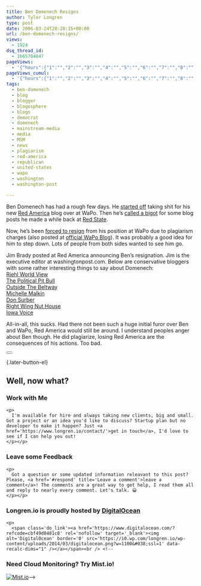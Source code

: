 ```yaml
---
title: Ben Domenech Resigns
author: Tyler Longren
type: post
date: 2006-03-24T20:20:15+00:00
url: /ben-domenech-resigns/
views:
  - 1924
dsq_thread_id:
  - 1665704847
pageViews:
  - '{"hours":{"1":"","2":"","3":"","4":"","5":"","6":"","7":"","8":"","9":"","10":"","11":"","12":"","13":"","14":"","15":"","16":"","17":"","18":"","19":"","20":"","21":"","22":"","23":"","24":"","25":"","26":"","27":"","28":"","29":"","30":"","31":"","32":"","33":"","34":"","35":"","36":"","37":"","38":"","39":"","40":"","41":"","42":"","43":"","44":"","45":"","46":"","47":""},"days":{"2":"","3":"","4":"","5":"","6":"","7":"","8":"","9":"","10":"","11":"","12":"","13":"","14":""},"weeks":{"3":"","4":"","5":"","6":"","7":"","8":"","9":"","10":"","11":"","12":""},"months":{"4":"","5":"","6":"","7":"","8":"","9":"","10":"","11":"","12":"","13":"","14":"","15":"","16":"","17":"","18":"","19":"","20":"","21":"","22":"","23":"","24":""}}'
pageViews_cumul:
  - '{"hours":{"1":"","2":"","3":"","4":"","5":"","6":"","7":"","8":"","9":"","10":"","11":"","12":"","13":"","14":"","15":"","16":"","17":"","18":"","19":"","20":"","21":"","22":"","23":"","24":"","25":"","26":"","27":"","28":"","29":"","30":"","31":"","32":"","33":"","34":"","35":"","36":"","37":"","38":"","39":"","40":"","41":"","42":"","43":"","44":"","45":"","46":"","47":""},"days":{"2":"","3":"","4":"","5":"","6":"","7":"","8":"","9":"","10":"","11":"","12":"","13":"","14":""},"weeks":{"3":"","4":"","5":"","6":"","7":"","8":"","9":"","10":"","11":"","12":""},"months":{"4":"","5":"","6":"","7":"","8":"","9":"","10":"","11":"","12":"","13":"","14":"","15":"","16":"","17":"","18":"","19":"","20":"","21":"","22":"","23":"","24":""}}'
tags:
  - ben-domenech
  - blog
  - blogger
  - blogosphere
  - blogs
  - democrat
  - domenech
  - mainstream-media
  - media
  - MSM
  - news
  - plagiarism
  - red-america
  - republican
  - united-states
  - wapo
  - washington
  - washington-post

---
```

Ben Domenech has had a rough few days. He [started off][1] taking shit for his new [Red America][2] blog over at WaPo. Then he&#8217;s [called a bigot][3] for some blog posts he made a while back at [Red State][4].

Now, he&#8217;s been [forced to resign][5] from his position at WaPo due to plagiarism charges (also posted at [official WaPo Blog][6]). It was probably a good idea for him to step down. Lots of people from both sides wanted to see him go.

Jim Brady posted at Red America announcing Ben&#8217;s resignation. Jim is the executive editor at washingtonpost.com. Below are conservative bloggers with some rather interesting things to say about Domenech:  
[Riehl World View][7]  
[The Political Pit Bull][8]  
[Outside The Beltway][9]  
[Michelle Malkin][10]  
[Don Surber][11]  
[Right Wing Nut House][12]  
[Iowa Voice][13]

All-in-all, this sucks. Had there not been such a huge initial furor over Ben and WaPo, Red America would still be around. I understand peoples anger about Ben though. He did plagiarize, losing Red America are the consequences of his actions. Too bad. 

<div class="wpulike wpulike-default " >
  <div class="wp_ulike_general_class wp_ulike_is_not_liked">
    <button type="button"
					aria-label="Like Button"
					data-ulike-id="2136"
					data-ulike-nonce="d229ba17a3"
					data-ulike-type="likeThis"
					data-ulike-template="wpulike-default"
					data-ulike-display-likers="0"
					data-ulike-disable-pophover="0"
					class="wp_ulike_btn wp_ulike_put_image wp_likethis_2136"></button><span class="count-box"></span>
  </div>
</div>

[][14]{.later-button-el}

<div class='what-next'>
  <h2>
    Well, now what?
  </h2>
  
  <div class='hire'>
    <h3>
      Work with Me
    </h3>
    
    <p>
      I'm available for hire and always taking new clients, big and small. Got a project or an idea you'd like to discuss? Startup plan but no developer to make it happen? Just <a href='https://www.longren.io/contact/'>get in touch</a>, I'd love to see if I can help you out!
    </p></p>
  </div>
  
  <div class='hire'>
    <h3>
      Leave some Feedback
    </h3>
    
    <p>
      Got a question or some updated information releavant to this post? Please, <a href='#respond' title='Leave a comment'>leave a comment</a>! The comments are a great way to get help, I read them all and reply to nearly every comment. Let's talk. 😀
    </p></p>
  </div>
  
  <div class='now-what-bottom-ad'>
    <h3>
      Longren.io is proudly hosted by <a href='https://www.digitalocean.com/?refcode=cbf49d0481c8'>DigitalOcean</a>
    </h3>
    
    <p>
      <span class='do_link'><a href='https://www.digitalocean.com/?refcode=cbf49d0481c8' rel='nofollow' target='_blank'><img alt='DigitalOcean' border='0' src='https://i0.wp.com/longren.io/wp-content/uploads/2014/03/digitalocean.png?w=1100&#038;ssl=1' data-recalc-dims="1" /></a></span><br /> <!--

<h3>Need Cloud Monitoring? Try Mist.io!</h3>

<span class='do_link'><a href='http://mist.io/?ref=tyler' rel='nofollow' target='_blank'><img alt='Mist.io' border='0' src='https://i0.wp.com/longren.io/wp-content/uploads/2014/04/mistio.jpg?w=1100&#038;ssl=1' data-recalc-dims="1"></a></span>--></div> </div>

 [1]: http://www.longren.org/archives/2133
 [2]: http://blog.washingtonpost.com/redamerica/
 [3]: http://mediamatters.org/items/200603230012
 [4]: http://www.redstate.org/
 [5]: http://blog.washingtonpost.com/redamerica/2006/03/ben_domenech_resigns.html
 [6]: http://blog.washingtonpost.com/washpostblog/2006/03/ben_domenech_resigns.html
 [7]: http://www.riehlworldview.com/carnivorous_conservative/2006/03/kurtz_on_domene.html
 [8]: http://www.thepoliticalpitbull.com/2006/03/post_1.php
 [9]: http://www.outsidethebeltway.com/archives/2006/03/attacking_ben_domenech_ii/
 [10]: http://michellemalkin.com/archives/004834.htm
 [11]: http://donsurber.blogspot.com/2006/03/best-of-friday_24.html
 [12]: http://rightwingnuthouse.com/archives/2006/03/24/ben-domenech-must-resign/
 [13]: http://www.iowavoice.com/index.php?/archives/1738-Washington-Post-Hired-A-Plagiarist.html
 [14]: #
